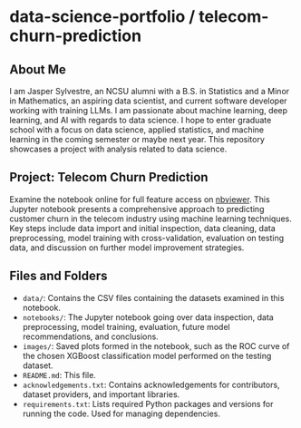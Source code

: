 # data-science-portfolio / telecom-churn-prediction

## About Me

I am Jasper Sylvestre, an NCSU alumni with a B.S. in Statistics and a Minor in Mathematics, an aspiring data scientist, and current software developer working with training LLMs. I am passionate about machine learning, deep learning, and AI with regards to data science. I hope to enter graduate school with a focus on data science, applied statistics, and machine learning in the coming semester or maybe next year. This repository showcases a project with analysis related to data science.

## Project: Telecom Churn Prediction

Examine the notebook online for full feature access on [nbviewer](https://nbviewer.org/github/JasperSylvestre/data-science-portfolio/blob/main/telecom-churn-prediction/notebooks/telecom-churn-prediction-notebook.ipynb). This Jupyter notebook presents a comprehensive approach to predicting customer churn in the telecom industry using machine learning techniques. Key steps include data import and initial inspection, data cleaning, data preprocessing, model training with cross-validation, evaluation on testing data, and discussion on further model improvement strategies. 

## Files and Folders

* `data/`: Contains the CSV files containing the datasets examined in this notebook.
* `notebooks/`: The Jupyter notebook going over data inspection, data preprocessing, model training, evaluation, future model recommendations, and conclusions.
* `images/`: Saved plots formed in the notebook, such as the ROC curve of the chosen XGBoost classification model performed on the testing dataset.
* `README.md`: This file.
* `acknowledgements.txt`: Contains acknowledgements for contributors, dataset providers, and important libraries.
* `requirements.txt`: Lists required Python packages and versions for running the code. Used for managing dependencies.
